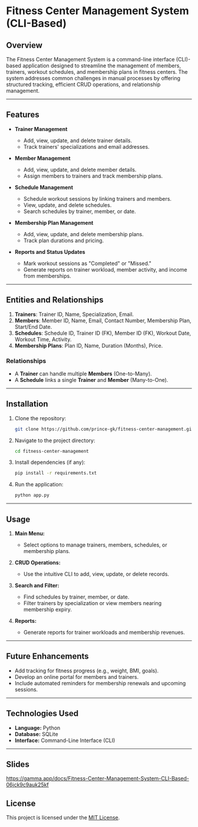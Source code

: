 # Fitness Center Management System (CLI-Based)

## Overview
The Fitness Center Management System is a command-line interface (CLI)-based application designed to streamline the management of members, trainers, workout schedules, and membership plans in fitness centers. The system addresses common challenges in manual processes by offering structured tracking, efficient CRUD operations, and relationship management.

---

## Features
- **Trainer Management**
  - Add, view, update, and delete trainer details.
  - Track trainers' specializations and email addresses.

- **Member Management**
  - Add, view, update, and delete member details.
  - Assign members to trainers and track membership plans.

- **Schedule Management**
  - Schedule workout sessions by linking trainers and members.
  - View, update, and delete schedules.
  - Search schedules by trainer, member, or date.

- **Membership Plan Management**
  - Add, view, update, and delete membership plans.
  - Track plan durations and pricing.

- **Reports and Status Updates**
  - Mark workout sessions as "Completed" or "Missed."
  - Generate reports on trainer workload, member activity, and income from memberships.

---

## Entities and Relationships
1. **Trainers**: Trainer ID, Name, Specialization, Email.
2. **Members**: Member ID, Name, Email, Contact Number, Membership Plan, Start/End Date.
3. **Schedules**: Schedule ID, Trainer ID (FK), Member ID (FK), Workout Date, Workout Time, Activity.
4. **Membership Plans**: Plan ID, Name, Duration (Months), Price.

### Relationships
- A **Trainer** can handle multiple **Members** (One-to-Many).
- A **Schedule** links a single **Trainer** and **Member** (Many-to-One).

---

## Installation
1. Clone the repository:
   ```bash
   git clone https://github.com/prince-gk/fitness-center-management.git
   ```
2. Navigate to the project directory:
   ```bash
   cd fitness-center-management
   ```
3. Install dependencies (if any):
   ```bash
   pip install -r requirements.txt
   ```
4. Run the application:
   ```bash
   python app.py
   ```

---

## Usage
1. **Main Menu:**
   - Select options to manage trainers, members, schedules, or membership plans.

2. **CRUD Operations:**
   - Use the intuitive CLI to add, view, update, or delete records.

3. **Search and Filter:**
   - Find schedules by trainer, member, or date.
   - Filter trainers by specialization or view members nearing membership expiry.

4. **Reports:**
   - Generate reports for trainer workloads and membership revenues.

---

## Future Enhancements
- Add tracking for fitness progress (e.g., weight, BMI, goals).
- Develop an online portal for members and trainers.
- Include automated reminders for membership renewals and upcoming sessions.

---

## Technologies Used
- **Language:** Python
- **Database:** SQLite
- **Interface:** Command-Line Interface (CLI)

---

## Slides
https://gamma.app/docs/Fitness-Center-Management-System-CLI-Based-06jck9c9auk25kf

## License
This project is licensed under the [MIT License](LICENSE).
